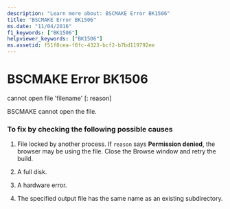 ```yaml
---
description: "Learn more about: BSCMAKE Error BK1506"
title: "BSCMAKE Error BK1506"
ms.date: "11/04/2016"
f1_keywords: ["BK1506"]
helpviewer_keywords: ["BK1506"]
ms.assetid: f51f8cea-f8fc-4323-bcf2-b7bd119792ee
---
```

# BSCMAKE Error BK1506

cannot open file 'filename' [: reason]

BSCMAKE cannot open the file.

### To fix by checking the following possible causes

1. File locked by another process. If `reason` says **Permission denied**, the browser may be using the file. Close the Browse window and retry the build.

1. A full disk.

1. A hardware error.

1. The specified output file has the same name as an existing subdirectory.
